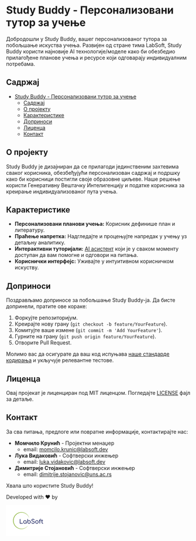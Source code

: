 # Study Buddy - Персонализовани тутор за учење

Добродошли у Study Buddy, вашег персонализованог тутора за побољшање искуства учења. Развијен од стране тима LabSoft, Study Buddy користи најновије AI технологије/моделе како би обезбедио прилагођене планове учења и ресурсе који одговарају индивидуалним потребама.

## Садржај

- [Study Buddy - Персонализовани тутор за учење](#study-buddy---персонализовани-тутор-за-учење)
  - [Садржај](#садржај)
  - [О пројекту](#о-пројекту)
  - [Карактеристике](#карактеристике)
  - [Доприноси](#доприноси)
  - [Лиценца](#лиценца)
  - [Контакт](#контакт)

## О пројекту

Study Buddy је дизајниран да се прилагоди јединственим захтевима сваког корисника, обезбеђујући персонализован садржај и подршку како би корисници постигли своје образовне циљеве. Наше решење користи Генеративну Вештачку Интелигенцију и податке корисника за креирање индивидуализованог пута учења.

## Карактеристике

- **Персонализовани планови учења:** Корисник дефинише план и литературу.
- **Праћење напретка:** Надгледајте и процењујте напредак у учењу уз детаљну аналитику.
- **Интерактивни туторијали:** [AI асистент](https://labsoft.ai/learning) који је у сваком моменту доступан да вам помогне и одговори на питања.
- **Кориснички интерфејс:** Уживајте у интуитивном корисничком искуству.

## Доприноси

Поздрављамо доприносе за побољшање Study Buddy-ја. Да бисте допринели, пратите ове кораке:

1. Форкујте репозиторијум.
2. Креирајте нову грану (`git checkout -b feature/YourFeature`).
3. Комитујте ваше измене (`git commit -m 'Add YourFeature'`).
4. Гурните на грану (`git push origin feature/YourFeature`).
5. Отворите Pull Request.

Молимо вас да осигурате да ваш код испуњава [наше стандарде кодирања](https://realpython.com/tutorials/best-practices/) и укључује релевантне тестове.

## Лиценца

Овај пројекат је лиценциран под MIT лиценцом. Погледајте [LICENSE](LICENSE) фајл за детаље.

## Контакт

За сва питања, предлоге или повратне информације, контактирајте нас:

- **Момчило Крунић** - Пројектни менаџер
  - email: [momcilo.krunic@labsoft.dev](mailto:momcilo.krunic@labsoft.dev)
- **Лука Видаковић** - Софтверски инжењер
  - email: [luka.vidakovic@labsoft.dev](mailto:luka.vidakovic@labsoft.dev)
- **Димитрије Стојановић** - Софтверски инжењер
  - email: [dimitrije.stojanovic@uns.ac.rs](mailto:dimitrije.stojanovic@uns.ac.rs)

Хвала што користите Study Buddy!

Developed with ❤️ by

 [![labsoft.ai](images/TransparentLogo.png)](https://labsoft.ai)
